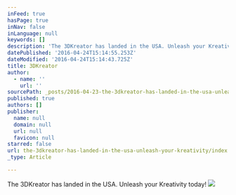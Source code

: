 ```yaml
---
inFeed: true
hasPage: true
inNav: false
inLanguage: null
keywords: []
description: 'The 3DKreator has landed in the USA. Unleash your Kreativity today!'
datePublished: '2016-04-24T15:14:55.253Z'
dateModified: '2016-04-24T15:14:43.725Z'
title: 3DKreator
author:
  - name: ''
    url: ''
sourcePath: _posts/2016-04-23-the-3dkreator-has-landed-in-the-usa-unleash-your-kreativity.md
published: true
authors: []
publisher:
  name: null
  domain: null
  url: null
  favicon: null
starred: false
url: the-3dkreator-has-landed-in-the-usa-unleash-your-kreativity/index.html
_type: Article

---
```

The 3DKreator has landed in the USA. Unleash your Kreativity today!
![](https://the-grid-user-content.s3-us-west-2.amazonaws.com/1bbe39fa-cb91-43ad-8382-9644ce64340b.jpg)